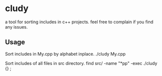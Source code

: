 cludy
=====

a tool for sorting includes in c++ projects.
feel free to complain if you find any issues.

Usage
-----

Sort includes in My.cpp by alphabet inplace.
./cludy My.cpp

Sort includes of all files in src directory.
find src/ -name "*pp" -exec ./cludy {} \;
